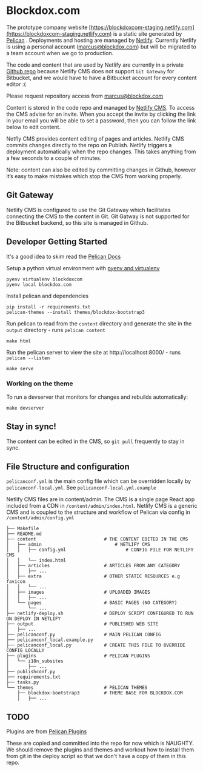 # Blockdox.com


The prototype company website [https://blockdoxcom-staging.netlify.com](https://blockdoxcom-staging.netlify.com) is a static site generated by [Pelican](https://blog.getpelican.com/) . Deployments and hosting are managed by [Netlify](https://app.netlify.com/). Currently Netlify is using a personal account (marcus@blockdox.com) but will be migrated to a team account when we go to production.

The code and content that are used by Netlify are currently in a private [Github repo](https://github.com/marcus-clements/blockdoxcom) because Netlify CMS does not support `Git Gateway` for Bitbucket, and we would have to have a Bitbucket account for every content editor :( 

Please request repository access from marcus@blockdox.com 

Content is stored in the code repo and managed by [Netlify CMS](https://blockdoxcom-staging.netlify.com/admin). To access the CMS advise  for an invite. When you accept the invite by clicking the link in your email you will be able to set a password, then you can follow the link below to edit content.

Netfly CMS provides content editing of pages and articles. Netlify CMS commits changes directly to the repo on Publish. Netlify triggers a deployment automatically when the repo changes. This takes anything from a few seconds to a couple of minutes.

Note: content can also be edited by committing changes in Github, however it’s easy to make mistakes which stop the CMS from working properly.

## Git Gateway

Netlify CMS is configured to use the Git Gateway which facilitates connecting the CMS to the content in Git. Git Gatway is not supported for the Bitbucket backend, so this site is managed in Github.

## Developer Getting Started
It's a good idea to skim read the [Pelican Docs](https://docs.getpelican.com/en/stable/install.html)

Setup a python virtual environment with [pyenv and virtualenv](https://blockdox.atlassian.net/wiki/spaces/DEV/pages/225443841/Use+pyenv+and+virtualenv+to+manage+virtual+environments+multiple+versions+of+python)
```
pyenv virtualenv blockdoxcom
pyenv local blockdox.com
```

Install pelican and dependencies
```
pip install -r requirements.txt
pelican-themes --install themes/blockdox-bootstrap3
```


Run pelican to read from the `content` directory and generate the site in the `output` directory - runs `pelican content`
```
make html
```

Run the pelican server to view the site at http://localhost:8000/ - runs `pelican --listen`
```
make serve
```

### Working on the theme

To run a devserver that monitors for changes and rebuilds automatically:
```
make devserver
```

## Stay in sync!
The content can be edited in the CMS, so `git pull` frequently to stay in sync.

## File Structure and configuration

`pelicanconf.yml` is the main config file which can be overridden locally by `pelicanconf-local.yml`. See `pelicanconf-local.yml.example`

Netlify CMS files are in content/admin. The CMS is a single page React app included from a CDN in `/content/admin/index.html`. Netlify CMS is a generic CMS and is coupled to the structure and workflow of Pelican via config in `/content/admin/config.yml` 

```
├── Makefile
├── README.md
├── content                         # THE CONTENT EDITED IN THE CMS
│   ├── admin                           # NETLIFY CMS 
│   │   ├── config.yml                      # CONFIG FILE FOR NETLIFY CMS
│   │   └── index.html
│   ├── articles                    # ARTICLES FROM ANY CATEGORY
│   │   ├── ...
│   ├── extra                       # OTHER STATIC RESOURCES e.g favicon
│   │   └── ...
│   ├── images                      # UPLOADED IMAGES
│   │   ├── ...
│   └── pages                       # BASIC PAGES (NO CATEGORY)
│       └── ...
├── netlify-deploy.sh               # DEPLOY SCRIPT CONFIGURED TO RUN ON DEPLOY IN NETLIFY 
├── output                          # PUBLISHED WEB SITE
│   ├── ...
├── pelicanconf.py                  # MAIN PELICAN CONFIG
├── pelicanconf_local.example.py    
├── pelicanconf_local.py            # CREATE THIS FILE TO OVERRIDE CONFIG LOCALLY
├── plugins                         # PELICAN PLUGINS
│   └── i18n_subsites
│       ├── ...
├── publishconf.py
├── requirements.txt
├── tasks.py
└── themes                          # PELICAN THEMES
    ├── blockdox-bootstrap3         # THEME BASE FOR BLOCKDOX.COM 
    │   ├── ...

```

## TODO

Plugins are from [Pelican Plugins](https://github.com/getpelican/pelican-plugins)

These are copied and committed into the repo for now which is NAUGHTY. We should remove the plugins and themes and workout how to install them from git in the deploy script so that we don't have a copy of them in this repo.




